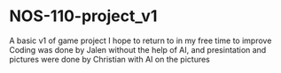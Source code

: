 # NOS-110-project_v1
A basic v1 of  game project I hope to return to in my free time to improve
Coding was done by Jalen without the help of AI, and presintation and pictures were done by Christian with AI on the pictures
